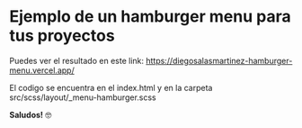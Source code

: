 # Ejemplo de un hamburger menu para tus proyectos

Puedes ver el resultado en este link: https://diegosalasmartinez-hamburger-menu.vercel.app/

El codigo se encuentra en el index.html y en la carpeta src/scss/layout/_menu-hamburger.scss

**Saludos!** 🤓
